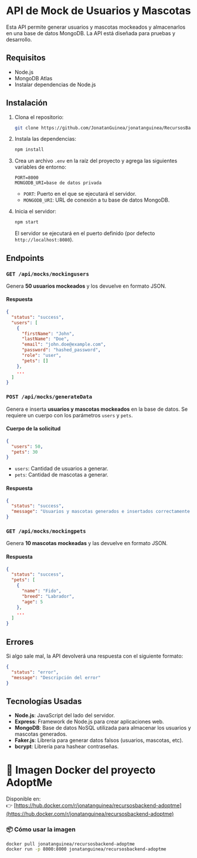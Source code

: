 
# API de Mock de Usuarios y Mascotas

Esta API permite generar usuarios y mascotas mockeados y almacenarlos en una base de datos MongoDB. La API está diseñada para pruebas y desarrollo.

## Requisitos

- Node.js
- MongoDB Atlas
- Instalar dependencias de Node.js

## Instalación

1. Clona el repositorio:

   ```bash
   git clone https://github.com/JonatanGuinea/jonatanguinea/RecursosBackend-Adoptme
   ```

2. Instala las dependencias:

   ```bash
   npm install
   ```

3. Crea un archivo `.env` en la raíz del proyecto y agrega las siguientes variables de entorno:

   ```env
   PORT=8000
   MONGODB_URI=base de datos privada
   ```

   - `PORT`: Puerto en el que se ejecutará el servidor.
   - `MONGODB_URI`: URL de conexión a tu base de datos MongoDB.

4. Inicia el servidor:

   ```bash
   npm start
   ```

   El servidor se ejecutará en el puerto definido (por defecto `http://localhost:8080`).

## Endpoints

### `GET /api/mocks/mockingusers`

Genera **50 usuarios mockeados** y los devuelve en formato JSON.

#### Respuesta

```json
{
  "status": "success",
  "users": [
    {
      "firstName": "John",
      "lastName": "Doe",
      "email": "john.doe@example.com",
      "password": "hashed_password",
      "role": "user",
      "pets": []
    },
    ...
  ]
}
```

### `POST /api/mocks/generateData`

Genera e inserta **usuarios y mascotas mockeados** en la base de datos. Se requiere un cuerpo con los parámetros `users` y `pets`.

#### Cuerpo de la solicitud

```json
{
  "users": 50,
  "pets": 30
}
```

- `users`: Cantidad de usuarios a generar.
- `pets`: Cantidad de mascotas a generar.

#### Respuesta

```json
{
  "status": "success",
  "message": "Usuarios y mascotas generados e insertados correctamente."
}
```

### `GET /api/mocks/mockingpets`

Genera **10 mascotas mockeadas** y las devuelve en formato JSON.

#### Respuesta

```json
{
  "status": "success",
  "pets": [
    {
      "name": "Fido",
      "breed": "Labrador",
      "age": 5
    },
    ...
  ]
}
```

## Errores

Si algo sale mal, la API devolverá una respuesta con el siguiente formato:

```json
{
  "status": "error",
  "message": "Descripción del error"
}
```

## Tecnologías Usadas

- **Node.js**: JavaScript del lado del servidor.
- **Express**: Framework de Node.js para crear aplicaciones web.
- **MongoDB**: Base de datos NoSQL utilizada para almacenar los usuarios y mascotas generados.
- **Faker.js**: Librería para generar datos falsos (usuarios, mascotas, etc).
- **bcrypt**: Librería para hashear contraseñas.


# 🚀 Imagen Docker del proyecto AdoptMe

Disponible en:  
👉 [https://hub.docker.com/r/jonatanguinea/recursosbackend-adoptme](https://hub.docker.com/r/jonatanguinea/recursosbackend-adoptme)

### 📦 Cómo usar la imagen

```bash
docker pull jonatanguinea/recursosbackend-adoptme
docker run -p 8000:8000 jonatanguinea/recursosbackend-adoptme